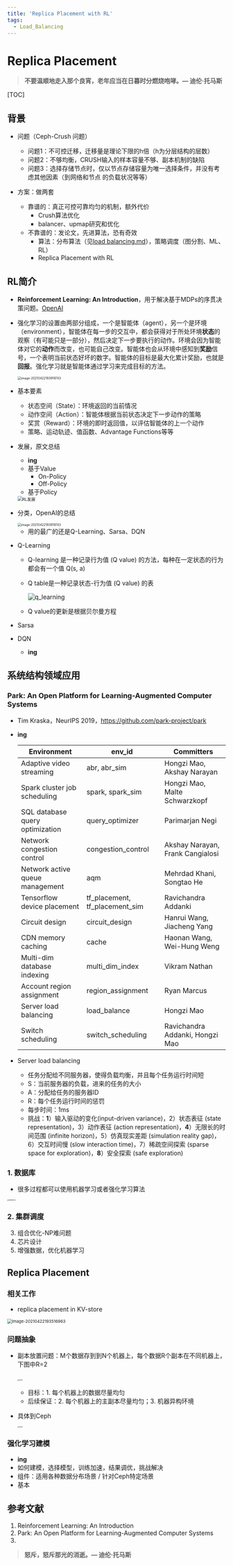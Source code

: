 ```yaml
---
title: 'Replica Placement with RL'
tags:
  - Load_Balancing
---
```


# Replica Placement 

> **不要温顺地走入那个良宵，老年应当在日暮时分燃烧咆哮。— 迪伦·托马斯**



[TOC]

## 背景

- 问题（Ceph-Crush 问题）
  - 问题1：不可控迁移，迁移量是理论下限的h倍（h为分层结构的层数）
  - 问题2：不够均衡，CRUSH输入的样本容量不够、副本机制的缺陷
  - 问题3：选择存储节点时，仅以节点存储容量为唯一选择条件，并没有考虑其他因素（到网络和节点
    的负载状况等等）

- 方案：做两套
  - 靠谱的：真正可控可靠均匀的机制，额外代价
    - Crush算法优化
    - balancer、upmap研究和优化
  - 不靠谱的：发论文，先进算法，恐有奇效
    - 算法：分布算法（见[load balancing.md](2021-04-12-数据分布和负载均衡.md)），策略调度（图分割、ML、RL）
    - Replica Placement with RL



## RL简介

- **Reinforcement Learning: An Introduction**，用于解决基于MDPs的序贯决策问题。[OpenAI](https://spinningup.openai.com/en/latest/index.html)

- 强化学习的设置由两部分组成，一个是智能体（agent），另一个是环境（environment），智能体在每一步的交互中，都会获得对于所处环境**状态**的观察（有可能只是一部分），然后决定下一步要执行的动作。环境会因为智能体对它的**动作**而改变，也可能自己改变。智能体也会从环境中感知到**奖励**信号，一个表明当前状态好坏的数字。智能体的目标是最大化累计奖励，也就是**回报**。强化学习就是智能体通过学习来完成目标的方法。

  

  <img src="../../photos/image-20210422193919743.png" alt="image-20210422193919743" style="zoom: 50%;" />

- 基本要素

  - 状态空间（State）：环境返回的当前情况
  - 动作空间（Action）：智能体根据当前状态决定下一步动作的策略
  - 奖赏（Reward）：环境的即时返回值，以评估智能体的上一个动作
  - 策略、运动轨迹、值函数、Advantage Functions等等

- 发展，原文总结

  - **ing**
  - 基于Value
    - On-Policy
    - Off-Policy
  - 基于Policy

  <img src="..\..\photos\RL发展.png" alt="RL发展" style="zoom:67%;" />

- 分类，OpenAI的总结

  <img src="../../photos/rl_algorithms.svg" alt="image-20210422193919743" style="zoom: 50%;" />

  - 用的最广的还是Q-Learning、Sarsa、DQN
  
- Q-Learning

  - Q-learning 是一种记录行为值 (Q value) 的方法，每种在一定状态的行为都会有一个值 Q(s, a)

  - Q table是一种记录状态-行为值 (Q value) 的表

    ![q_learning](..\..\photos\q_learning.png)

  - Q value的更新是根据贝尔曼方程

- Sarsa

- DQN

  - **ing**

## 系统结构领域应用

### Park: An Open Platform for Learning-Augmented Computer Systems

- Tim Kraska，NeurIPS 2019，https://github.com/park-project/park

- **ing**

  | Environment                     | env_id                         | Committers                       |
  | ------------------------------- | ------------------------------ | -------------------------------- |
  | Adaptive video streaming        | abr, abr_sim                   | Hongzi Mao, Akshay Narayan       |
  | Spark cluster job scheduling    | spark, spark_sim               | Hongzi Mao, Malte Schwarzkopf    |
  | SQL database query optimization | query_optimizer                | Parimarjan Negi                  |
  | Network congestion control      | congestion_control             | Akshay Narayan, Frank Cangialosi |
  | Network active queue management | aqm                            | Mehrdad Khani, Songtao He        |
  | Tensorflow device placement     | tf_placement, tf_placement_sim | Ravichandra Addanki              |
  | Circuit design                  | circuit_design                 | Hanrui Wang, Jiacheng Yang       |
  | CDN memory caching              | cache                          | Haonan Wang, Wei-Hung Weng       |
  | Multi-dim database indexing     | multi_dim_index                | Vikram Nathan                    |
  | Account region assignment       | region_assignment              | Ryan Marcus                      |
  | Server load balancing           | load_balance                   | Hongzi Mao                       |
  | Switch scheduling               | switch_scheduling              | Ravichandra Addanki, Hongzi Mao  |
  
- Server load balancing

  - 任务分配给不同服务器，使得负载均衡，并且每个任务运行时间短
  - S：当前服务器的负载，进来的任务的大小
  - A：分配给任务的服务器ID
  - R：每个任务运行时间的惩罚
  - 每步时间：1ms
  - 挑战：**1**）输入驱动的变化(input-driven variance)，2）状态表征 (state representation)，3）动作表征 (action representation)，**4**）无限长的时间范围 (infinite horizon)，5）仿真现实差距 (simulation reality gap)，6）交互时间慢 (slow interaction time)，7）稀疏空间探索 (sparse space for exploration)，**8**）安全探索 (safe exploration)

### 1. 数据库

- 很多过程都可以使用机器学习或者强化学习算法

<img src="..\..\photos\database.png" alt="database" style="zoom: 25%;" />

### 2. 集群调度

3. 组合优化-NP难问题
4. 芯片设计
5. 增强数据，优化机器学习

## Replica Placement

### 相关工作

- replica placement in KV-store

<img src="../../photos/image-20210422193516963.png" alt="image-20210422193516963" style="zoom:67%;" />

### 问题抽象

- 副本放置问题：M个数据存到到N个机器上，每个数据R个副本在不同机器上，下图中R=2

  ​	<img src="..\..\photos\load.png" alt="load" style="zoom: 25%;" />

  - 目标：1. 每个机器上的数据尽量均匀
  - 后续保证：2. 每个机器上的主副本尽量均匀；3. 机器异构环境

- 具体到Ceph

  <img src="..\..\photos\背景ceph.png" alt="load" style="zoom: 25%;" />

### 强化学习建模

- **ing**
- 如何建模，选择模型，训练加速，结果调优，挑战解决
- 组件：适用各种数据分布场景 /  针对Ceph特定场景
- 基本





## 参考文献

1. Reinforcement Learning: An Introduction
2. Park: An Open Platform for Learning-Augmented Computer Systems
3. 







> **怒斥，怒斥那光的消逝。— 迪伦·托马斯**
